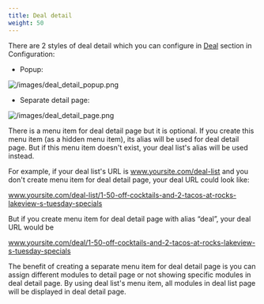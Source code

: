 ```yaml
---
title: Deal detail
weight: 50
---
```

There are 2 styles of deal detail which you can configure in [Deal](/configuration/deal/) section in Configuration:

*   Popup:

![/images/deal_detail_popup.png](/images/deal_detail_popup.png)

*   Separate detail page:

![/images/deal_detail_page.png](/images/deal_detail_page.png)

There is a menu item for deal detail page but it is optional. If you create this menu item (as a hidden menu item), its alias will be used for deal detail page. But if this menu item doesn't exist, your deal list's alias will be used instead.

For example, if your deal list's URL is www.yoursite.com/deal-list and you don't create menu item for deal detail page, your deal URL could look like:

www.yoursite.com/deal-list/1-50-off-cocktails-and-2-tacos-at-rocks-lakeview-s-tuesday-specials

But if you create menu item for deal detail page with alias “deal”, your deal URL would be

www.yoursite.com/deal/1-50-off-cocktails-and-2-tacos-at-rocks-lakeview-s-tuesday-specials

The benefit of creating a separate menu item for deal detail page is you can assign different modules to detail page or not showing specific modules in deal detail page. By using deal list's menu item, all modules in deal list page will be displayed in deal detail page.